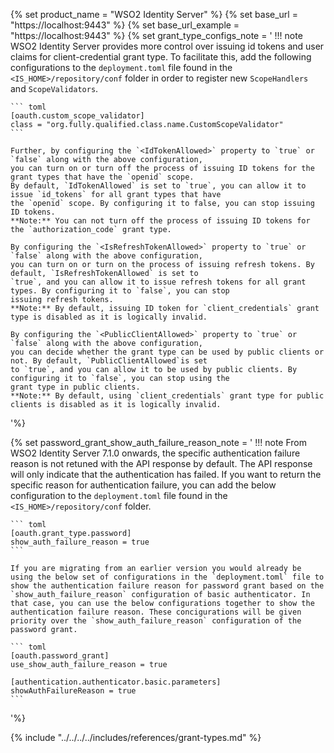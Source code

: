 {% set product_name = "WSO2 Identity Server" %}
{% set base_url = "https://localhost:9443" %}
{% set base_url_example = "https://localhost:9443" %}
{% set grant_type_configs_note = '
!!! note
    WSO2 Identity Server provides more control over issuing id tokens and user claims for client-credential grant type.
    To facilitate this, add the following configurations to the `deployment.toml` file found in the
    `<IS_HOME>/repository/conf` folder in order to register new `ScopeHandlers` and `ScopeValidators`.

    ``` toml
    [oauth.custom_scope_validator]
    class = "org.fully.qualified.class.name.CustomScopeValidator"
    ```

    Further, by configuring the `<IdTokenAllowed>` property to `true` or `false` along with the above configuration, 
    you can turn on or turn off the process of issuing ID tokens for the grant types that have the `openid` scope. 
    By default, `IdTokenAllowed` is set to `true`, you can allow it to issue `id_tokens` for all grant types that have 
    the `openid` scope. By configuring it to false, you can stop issuing ID tokens.  
    **Note:** You can not turn off the process of issuing ID tokens for the `authorization_code` grant type.

    By configuring the `<IsRefreshTokenAllowed>` property to `true` or `false` along with the above configuration, 
    you can turn on or turn on the process of issuing refresh tokens. By default, `IsRefreshTokenAllowed` is set to 
    `true`, and you can allow it to issue refresh tokens for all grant types. By configuring it to `false`, you can stop 
    issuing refresh tokens.  
    **Note:** By default, issuing ID token for `client_credentials` grant type is disabled as it is logically invalid.

    By configuring the `<PublicClientAllowed>` property to `true` or `false` along with the above configuration, 
    you can decide whether the grant type can be used by public clients or not. By default, `PublicClientAllowed`is set 
    to `true`, and you can allow it to be used by public clients. By configuring it to `false`, you can stop using the 
    grant type in public clients.   
    **Note:** By default, using `client_credentials` grant type for public clients is disabled as it is logically invalid.
'%}

{% set password_grant_show_auth_failure_reason_note = '
!!! note
    From WSO2 Identity Server 7.1.0 onwards, the specific authentication failure reason is not retuned with the API response by default. The API response will only indicate that the authentication has failed.
    If you want to return the specific reason for authentication failure, you can add the below configuration to the `deployment.toml` file found in the `<IS_HOME>/repository/conf` folder.

    ``` toml
    [oauth.grant_type.password]
    show_auth_failure_reason = true
    ```

    If you are migrating from an earlier version you would already be using the below set of configurations in the `deployment.toml` file to show the authentication failure reason for password grant based on the `show_auth_failure_reason` configuration of basic authenticator. In that case, you can use the below configurations together to show the authentication failure reason. These concigurations will be given priority over the `show_auth_failure_reason` configuration of the password grant.

    ``` toml
    [oauth.password_grant]
    use_show_auth_failure_reason = true

    [authentication.authenticator.basic.parameters]
    showAuthFailureReason = true
    ```
'%}

{% include "../../../../includes/references/grant-types.md" %}